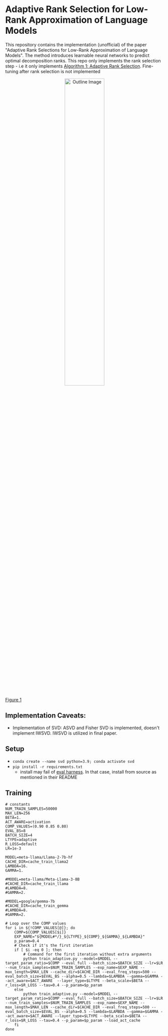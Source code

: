 # Adaptive Rank Selection for Low-Rank Approximation of Language Models
This repository contains the implementation (unofficial) of the paper "Adaptive Rank Selections for Low-Rank Approximation of Language Models". The method introduces learnable neural networks to predict optimal decomposition ranks. This repo only implements the rank selection step - i.e it only implements [Algorithm 1: Adaptive Rank Selection](https://aclanthology.org/2024.naacl-long.13.pdf). Fine-tuning after rank selection is not implemented

<p align="center">
<img src="outline.png" alt="Outline Image" width="50%" />
  <p style="font-size: 14px; color: gray;">
    <a href="https://aclanthology.org/2024.naacl-long.13.pdf">Figure 1</a>
  </p>
</p>

## Implementation Caveats:
* Implementation of SVD: ASVD and Fisher SVD is implemented, doesn't implement IWSVD. IWSVD is utilized in final paper.

## Setup
* `conda create --name svd python=3.9; conda activate svd`
* `pip install -r requirements.txt`
	* install may fail of [eval harness](https://github.com/EleutherAI/lm-evaluation-harness). In that case, install from source as mentioned in their README

## Training 

```
# constants
NUM_TRAIN_SAMPLES=50000
MAX_LEN=256
BETA=1.
ACT_AWARE=activation
COMP_VALUES=(0.90 0.85 0.80)
EVAL_BS=8
BATCH_SIZE=4
LTYPE=adaptive
R_LOSS=default
LR=1e-3

MODEL=meta-llama/Llama-2-7b-hf
CACHE_DIR=cache_train_llama2
LAMBDA=16.
GAMMA=1.

#MODEL=meta-llama/Meta-Llama-3-8B
#CACHE_DIR=cache_train_llama
#LAMBDA=8.
#GAMMA=2.

#MODEL=google/gemma-7b
#CACHE_DIR=cache_train_gemma
#LAMBDA=8.
#GAMMA=2.

# Loop over the COMP values
for i in ${!COMP_VALUES[@]}; do
    COMP=${COMP_VALUES[$i]}
    EXP_NAME="${MODEL#*/}_${LTYPE}_${COMP}_${GAMMA}_${LAMBDA}"
    p_param=0.4
    # Check if it's the first iteration
    if [ $i -eq 0 ]; then
        # Command for the first iteration without extra arguments
        python train_adaptive.py --model=$MODEL --target_param_ratio=$COMP --eval_full --batch_size=$BATCH_SIZE --lr=$LR --num_train_samples=$NUM_TRAIN_SAMPLES --exp_name=$EXP_NAME --max_length=$MAX_LEN --cache_dir=$CACHE_DIR --eval_freq_steps=500 --eval_batch_size=$EVAL_BS --alpha=0.5 --lambda=$LAMBDA --gamma=$GAMMA --act_aware=$ACT_AWARE  --layer_type=$LTYPE --beta_scale=$BETA --r_loss=$R_LOSS --tau=0.4 --p_param=$p_param
    else
        python train_adaptive.py --model=$MODEL --target_param_ratio=$COMP --eval_full --batch_size=$BATCH_SIZE --lr=$LR --num_train_samples=$NUM_TRAIN_SAMPLES --exp_name=$EXP_NAME --max_length=$MAX_LEN --cache_dir=$CACHE_DIR --eval_freq_steps=500 --eval_batch_size=$EVAL_BS --alpha=0.5 --lambda=$LAMBDA --gamma=$GAMMA --act_aware=$ACT_AWARE --layer_type=$LTYPE --beta_scale=$BETA --r_loss=$R_LOSS --tau=0.4 --p_param=$p_param --load_act_cache
    fi
done
```
